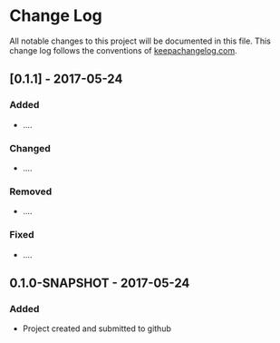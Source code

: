 # Change Log
All notable changes to this project will be documented in this file. This change log follows the conventions of [keepachangelog.com](http://keepachangelog.com/).

## [0.1.1] - 2017-05-24
### Added
- ....

### Changed
- ....

### Removed
- ....

### Fixed
- ....

## 0.1.0-SNAPSHOT - 2017-05-24
### Added
- Project created and submitted to github
